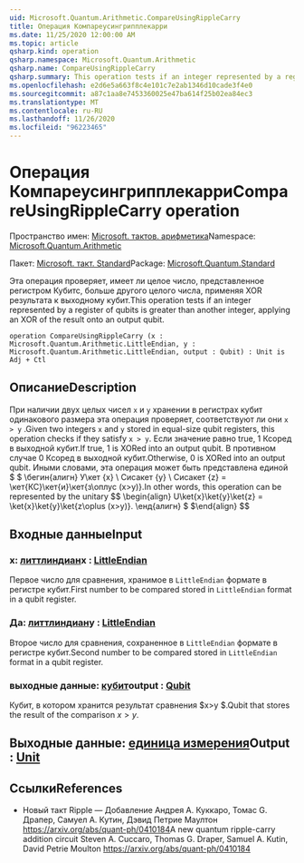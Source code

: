 ```yaml
---
uid: Microsoft.Quantum.Arithmetic.CompareUsingRippleCarry
title: Операция Компареусингрипплекарри
ms.date: 11/25/2020 12:00:00 AM
ms.topic: article
qsharp.kind: operation
qsharp.namespace: Microsoft.Quantum.Arithmetic
qsharp.name: CompareUsingRippleCarry
qsharp.summary: This operation tests if an integer represented by a register of qubits is greater than another integer, applying an XOR of the result onto an output qubit.
ms.openlocfilehash: e2d6e5a663f8c4e101c7e2ab1346d10cade3f4e0
ms.sourcegitcommit: a87c1aa8e7453360025e47ba614f25b02ea84ec3
ms.translationtype: MT
ms.contentlocale: ru-RU
ms.lasthandoff: 11/26/2020
ms.locfileid: "96223465"
---
```

# <a name="compareusingripplecarry-operation"></a><span data-ttu-id="bcf96-102">Операция Компареусингрипплекарри</span><span class="sxs-lookup"><span data-stu-id="bcf96-102">CompareUsingRippleCarry operation</span></span>

<span data-ttu-id="bcf96-103">Пространство имен: [Microsoft. тактов. арифметика](xref:Microsoft.Quantum.Arithmetic)</span><span class="sxs-lookup"><span data-stu-id="bcf96-103">Namespace: [Microsoft.Quantum.Arithmetic](xref:Microsoft.Quantum.Arithmetic)</span></span>

<span data-ttu-id="bcf96-104">Пакет: [Microsoft. такт. Standard](https://nuget.org/packages/Microsoft.Quantum.Standard)</span><span class="sxs-lookup"><span data-stu-id="bcf96-104">Package: [Microsoft.Quantum.Standard](https://nuget.org/packages/Microsoft.Quantum.Standard)</span></span>


<span data-ttu-id="bcf96-105">Эта операция проверяет, имеет ли целое число, представленное регистром Кубитс, больше другого целого числа, применяя XOR результата к выходному кубит.</span><span class="sxs-lookup"><span data-stu-id="bcf96-105">This operation tests if an integer represented by a register of qubits is greater than another integer, applying an XOR of the result onto an output qubit.</span></span>

```qsharp
operation CompareUsingRippleCarry (x : Microsoft.Quantum.Arithmetic.LittleEndian, y : Microsoft.Quantum.Arithmetic.LittleEndian, output : Qubit) : Unit is Adj + Ctl
```


## <a name="description"></a><span data-ttu-id="bcf96-106">Описание</span><span class="sxs-lookup"><span data-stu-id="bcf96-106">Description</span></span>

<span data-ttu-id="bcf96-107">При наличии двух целых чисел `x` и `y` хранении в регистрах кубит одинакового размера эта операция проверяет, соответствуют ли они `x > y` .</span><span class="sxs-lookup"><span data-stu-id="bcf96-107">Given two integers `x` and `y` stored in equal-size qubit registers, this operation checks if they satisfy `x > y`.</span></span> <span data-ttu-id="bcf96-108">Если значение равно true, 1 Ксоред в выходной кубит.</span><span class="sxs-lookup"><span data-stu-id="bcf96-108">If true, 1 is XORed into an output qubit.</span></span> <span data-ttu-id="bcf96-109">В противном случае 0 Ксоред в выходной кубит.</span><span class="sxs-lookup"><span data-stu-id="bcf96-109">Otherwise, 0 is XORed into an output qubit.</span></span>
<span data-ttu-id="bcf96-110">Иными словами, эта операция может быть представлена единой $ $ \бегин{алигн} У\кет {x} \ Сисакет {y} \ Сисакет {z} = \кет{КС}\кет{и}\кет{з\оплус (x>y)}.</span><span class="sxs-lookup"><span data-stu-id="bcf96-110">In other words, this operation can be represented by the unitary $$ \begin{align} U\ket{x}\ket{y}\ket{z} = \ket{x}\ket{y}\ket{z\oplus (x>y)}.</span></span>
<span data-ttu-id="bcf96-111">\енд{алигн} $ $</span><span class="sxs-lookup"><span data-stu-id="bcf96-111">\end{align} $$</span></span>

## <a name="input"></a><span data-ttu-id="bcf96-112">Входные данные</span><span class="sxs-lookup"><span data-stu-id="bcf96-112">Input</span></span>

### <a name="x--littleendian"></a><span data-ttu-id="bcf96-113">x: [литтлиндиан](xref:Microsoft.Quantum.Arithmetic.LittleEndian)</span><span class="sxs-lookup"><span data-stu-id="bcf96-113">x : [LittleEndian](xref:Microsoft.Quantum.Arithmetic.LittleEndian)</span></span>

<span data-ttu-id="bcf96-114">Первое число для сравнения, хранимое в `LittleEndian` формате в регистре кубит.</span><span class="sxs-lookup"><span data-stu-id="bcf96-114">First number to be compared stored in `LittleEndian` format in a qubit register.</span></span>


### <a name="y--littleendian"></a><span data-ttu-id="bcf96-115">Да: [литтлиндиан](xref:Microsoft.Quantum.Arithmetic.LittleEndian)</span><span class="sxs-lookup"><span data-stu-id="bcf96-115">y : [LittleEndian](xref:Microsoft.Quantum.Arithmetic.LittleEndian)</span></span>

<span data-ttu-id="bcf96-116">Второе число для сравнения, сохраненное в `LittleEndian` формате в регистре кубит.</span><span class="sxs-lookup"><span data-stu-id="bcf96-116">Second number to be compared stored in `LittleEndian` format in a qubit register.</span></span>


### <a name="output--qubit"></a><span data-ttu-id="bcf96-117">выходные данные: [кубит](xref:microsoft.quantum.lang-ref.qubit)</span><span class="sxs-lookup"><span data-stu-id="bcf96-117">output : [Qubit](xref:microsoft.quantum.lang-ref.qubit)</span></span>

<span data-ttu-id="bcf96-118">Кубит, в котором хранится результат сравнения $x>y $.</span><span class="sxs-lookup"><span data-stu-id="bcf96-118">Qubit that stores the result of the comparison $x>y$.</span></span>



## <a name="output--unit"></a><span data-ttu-id="bcf96-119">Выходные данные: [единица измерения](xref:microsoft.quantum.lang-ref.unit)</span><span class="sxs-lookup"><span data-stu-id="bcf96-119">Output : [Unit](xref:microsoft.quantum.lang-ref.unit)</span></span>



## <a name="references"></a><span data-ttu-id="bcf96-120">Ссылки</span><span class="sxs-lookup"><span data-stu-id="bcf96-120">References</span></span>

- <span data-ttu-id="bcf96-121">Новый такт Ripple — Добавление Андрея A. Куккаро, Томас G. Драпер, Самуел A. Кутин, Дэвид Петрие Маултон https://arxiv.org/abs/quant-ph/0410184</span><span class="sxs-lookup"><span data-stu-id="bcf96-121">A new quantum ripple-carry addition circuit Steven A. Cuccaro, Thomas G. Draper, Samuel A. Kutin, David Petrie Moulton https://arxiv.org/abs/quant-ph/0410184</span></span>